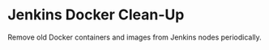 # Jenkins Docker Clean-Up

Remove old Docker containers and images from Jenkins nodes periodically.
